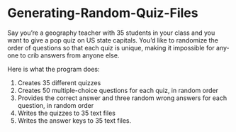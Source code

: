 # Generating-Random-Quiz-Files
Say you’re a geography teacher with 35 students in your class and you want to give a pop quiz on US state capitals.
You’d like to randomize the order of questions so that each quiz is unique, 
making it impossible for any- one to crib answers from anyone else.

Here is what the program does:
1. Creates 35 different quizzes
2. Creates 50 multiple-choice questions for each quiz, in random order
3. Provides the correct answer and three random wrong answers for each question, in random order
4. Writes the quizzes to 35 text files
5. Writes the answer keys to 35 text files.
